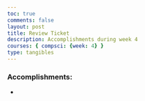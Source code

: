 ```yaml
---
toc: true
comments: false
layout: post
title: Review Ticket
description: Accomplishments during week 4
courses: { compsci: {week: 4} }
type: tangibles
---
```


### Accomplishments:
- 